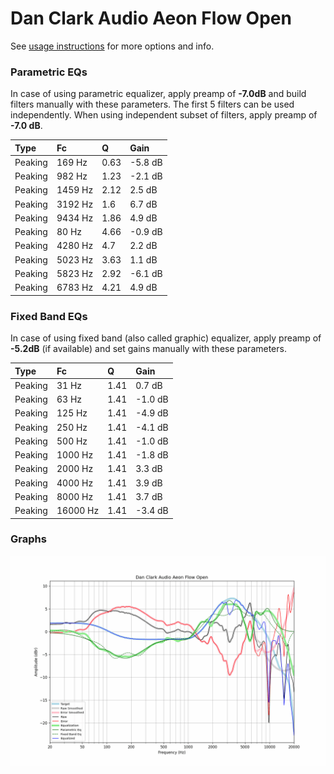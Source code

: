 # Dan Clark Audio Aeon Flow Open
See [usage instructions](https://github.com/jaakkopasanen/AutoEq#usage) for more options and info.

### Parametric EQs
In case of using parametric equalizer, apply preamp of **-7.0dB** and build filters manually
with these parameters. The first 5 filters can be used independently.
When using independent subset of filters, apply preamp of **-7.0 dB**.

| Type    | Fc      |    Q | Gain    |
|:--------|:--------|:-----|:--------|
| Peaking | 169 Hz  | 0.63 | -5.8 dB |
| Peaking | 982 Hz  | 1.23 | -2.1 dB |
| Peaking | 1459 Hz | 2.12 | 2.5 dB  |
| Peaking | 3192 Hz | 1.6  | 6.7 dB  |
| Peaking | 9434 Hz | 1.86 | 4.9 dB  |
| Peaking | 80 Hz   | 4.66 | -0.9 dB |
| Peaking | 4280 Hz | 4.7  | 2.2 dB  |
| Peaking | 5023 Hz | 3.63 | 1.1 dB  |
| Peaking | 5823 Hz | 2.92 | -6.1 dB |
| Peaking | 6783 Hz | 4.21 | 4.9 dB  |

### Fixed Band EQs
In case of using fixed band (also called graphic) equalizer, apply preamp of **-5.2dB**
(if available) and set gains manually with these parameters.

| Type    | Fc       |    Q | Gain    |
|:--------|:---------|:-----|:--------|
| Peaking | 31 Hz    | 1.41 | 0.7 dB  |
| Peaking | 63 Hz    | 1.41 | -1.0 dB |
| Peaking | 125 Hz   | 1.41 | -4.9 dB |
| Peaking | 250 Hz   | 1.41 | -4.1 dB |
| Peaking | 500 Hz   | 1.41 | -1.0 dB |
| Peaking | 1000 Hz  | 1.41 | -1.8 dB |
| Peaking | 2000 Hz  | 1.41 | 3.3 dB  |
| Peaking | 4000 Hz  | 1.41 | 3.9 dB  |
| Peaking | 8000 Hz  | 1.41 | 3.7 dB  |
| Peaking | 16000 Hz | 1.41 | -3.4 dB |

### Graphs
![](./Dan%20Clark%20Audio%20Aeon%20Flow%20Open.png)